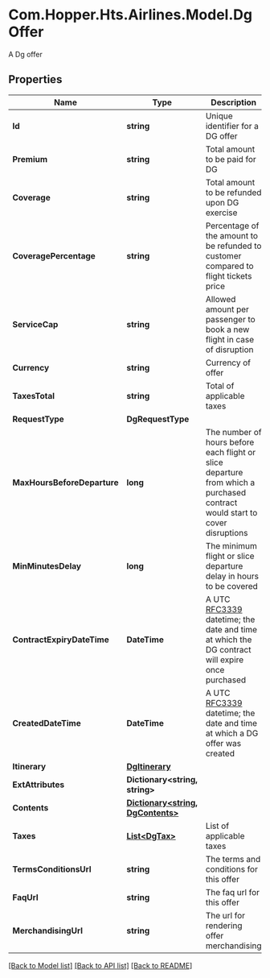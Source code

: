 # Com.Hopper.Hts.Airlines.Model.DgOffer
A Dg offer

## Properties

Name | Type | Description | Notes
------------ | ------------- | ------------- | -------------
**Id** | **string** | Unique identifier for a DG offer | 
**Premium** | **string** | Total amount to be paid for DG | 
**Coverage** | **string** | Total amount to be refunded upon DG exercise | 
**CoveragePercentage** | **string** | Percentage of the amount to be refunded to customer compared to flight tickets price | 
**ServiceCap** | **string** | Allowed amount per passenger to book a new flight in case of disruption | 
**Currency** | **string** | Currency of offer | 
**TaxesTotal** | **string** | Total of applicable taxes | 
**RequestType** | **DgRequestType** |  | 
**MaxHoursBeforeDeparture** | **long** | The number of hours before each flight or slice departure from which a purchased contract would start to cover disruptions | 
**MinMinutesDelay** | **long** | The minimum flight or slice departure delay in hours to be covered | 
**ContractExpiryDateTime** | **DateTime** | A UTC [RFC3339](https://xml2rfc.tools.ietf.org/public/rfc/html/rfc3339.html#anchor14) datetime; the date and time at which the DG contract will expire once purchased | 
**CreatedDateTime** | **DateTime** | A UTC [RFC3339](https://xml2rfc.tools.ietf.org/public/rfc/html/rfc3339.html#anchor14) datetime; the date and time at which a DG offer was created | 
**Itinerary** | [**DgItinerary**](DgItinerary.md) |  | 
**ExtAttributes** | **Dictionary&lt;string, string&gt;** |  | 
**Contents** | [**Dictionary&lt;string, DgContents&gt;**](DgContents.md) |  | 
**Taxes** | [**List&lt;DgTax&gt;**](DgTax.md) | List of applicable taxes | [optional] 
**TermsConditionsUrl** | **string** | The terms and conditions for this offer | [optional] 
**FaqUrl** | **string** | The faq url for this offer | [optional] 
**MerchandisingUrl** | **string** | The url for rendering offer merchandising | [optional] 

[[Back to Model list]](../../README.md#documentation-for-models) [[Back to API list]](../../README.md#documentation-for-api-endpoints) [[Back to README]](../../README.md)

